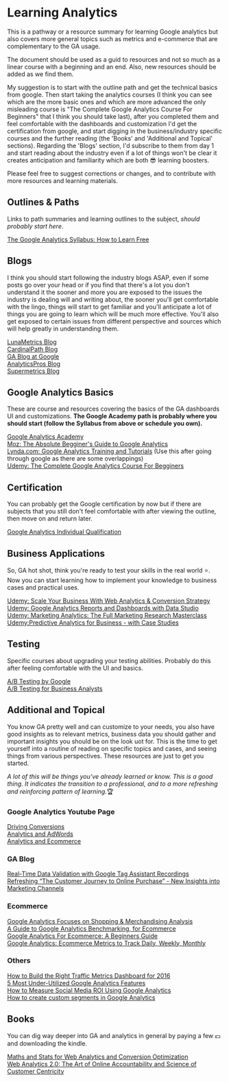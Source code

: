 # Learning Analytics
This is a pathway or a resource summary for learning Google analytics but also covers more general topics such as metrics and e-commerce that are complementary to the GA usage.

The document should be used as a guid to resources and not so much as a linear course with a beginning and an end. Also, new resources should be added as we find them.

My suggestion is to start with the outline path and get the technical basics from google. Then start taking the analytics courses (I think you can see which are the more basic ones and which are more advanced the only misleading course is "The Complete Google Analytics Course For Beginners" that I think you should take last), after you completed them and feel comfortable with the dashboards and customization I'd get the certification from google, and start digging in the business/industry specific courses and the further reading (the 'Books' and 'Additional and Topical' sections). Regarding the 'Blogs' section, I'd subscribe to them from day 1 and start reading about the industry even if a lot of things won't be clear it creates anticipation and familiarity which are both :sunglasses: learning boosters.

Please feel free to suggest corrections or changes, and to contribute with more resources and learning materials.
## Outlines & Paths
Links to path summaries and learning outlines to the subject, _should probably start here_.

[The Google Analytics Syllabus: How to Learn Free](https://www.lunametrics.com/blog/2016/07/07/learn-google-analytics-free/)
## Blogs
I think you should start following the industry blogs ASAP, even if some posts go over your head or if you find that there's a lot you don't understand it the sooner and more you are exposed to the issues the industry is dealing will and writing about, the sooner you'll get comfortable with the lingo, things will start to get familiar and you'll anticipate a lot of things you are going to learn which will be much more effective. You'll also get exposed to certain issues from different perspective and sources which will help greatly in understanding them.

[LunaMetrics Blog](https://www.lunametrics.com/blog/)  
[CardinalPath Blog](http://www.cardinalpath.com/blog/)  
[GA Blog at Google](https://support.google.com/analytics/#topic=3544906)  
[AnalyticsPros Blog](https://www.analyticspros.com/blog/category/google-analytics/)  
[Supermetrics Blog](http://supermetrics.com/blog#!quickly-improve-google-analytics-skills)  

## Google Analytics Basics
These are course and resources covering the basics of the GA dashboards UI and customizations. **The Google Academy path is probably where you should start (follow the Syllabus from above or schedule you own).**

[Google Analytics Academy](https://analytics.google.com/analytics/academy/)   
[Moz: The Absolute Begginer's Guide to Google Analytics](https://moz.com/blog/absolute-beginners-guide-to-google-analytics)   
[Lynda.com: Google Analytics Training and Tutorials](https://www.lynda.com/Google-Analytics-training-tutorials/411-0.html) (Use this after going through google as there are some overlappings)  
[Udemy: The Complete Google Analytics Course For Begginers](https://www.udemy.com/the-complete-google-analytics-course-for-beginners)
## Certification
You can probably get the Google certification by now but if there are subjects that you still don't feel comfortable with after viewing the outline, then move on and return later.

[Google Analytics Individual Qualification](https://www.lunametrics.com/blog/2016/03/10/google-analytics-individual-qualification/)
## Business Applications
So, GA hot shot, think you're ready to test your skills in the real world :star:. Now you can start learning how to implement your knowledge to business cases and practical uses.

[Udemy: Scale Your Business With Web Analytics & Conversion Strategy](https://www.udemy.com/web-analytics-conversion-strategy/)  
[Udemy: Google Analytics Reports and Dashboards with Data Studio](https://www.udemy.com/google-analytics-reports-and-dashboards-with-data-studio/)  
[Udemy: Marketing Analytics: The Full Marketing Research Masterclass](https://www.udemy.com/marketing-analytics-the-full-marketing-research-masterclass/)  
[Udemy:Predictive Analytics for Business - with Case Studies](https://www.udemy.com/predictive-analytics-for-business-with-case-studies/)  
## Testing
Specific courses about upgrading your testing abilities. Probably do this after feeling comfortable with the UI and basics.

[A/B Testing by Google](https://www.udacity.com/course/ab-testing--ud257)  
[A/B Testing for Business Analysts](https://www.udacity.com/course/ab-testing--ud979)
## Additional and Topical
You know GA pretty well and can customize to your needs, you also have good insights as to relevant metrics, business data you should gather and important insights you should be on the look uot for. This is the time to get yourself into a routine of reading on specific topics and cases, and seeing things from various perspectives. These resources are just to get you started.

_A lot of this will be things you've already learned or know. This is a good thing. It indicates the transition to a professional, and to a more refreshing and reinforcing pattern of learning._:trophy:

### Google Analytics Youtube Page
[Driving Conversions](https://www.youtube.com/playlist?list=PLB0B3ADB634A2EA60)  
[Analytics and AdWords](https://www.youtube.com/playlist?list=PL96382D7913797880)  
[Analytics and Ecommerce](https://www.youtube.com/playlist?list=PL9F546256BBE7D898)
### GA Blog  
[Real-Time Data Validation with Google Tag Assistant Recordings](https://analytics.googleblog.com/2015/08/real-time-data-validation-with-google.html)  
[Refreshing “The Customer Journey to Online Purchase” - New Insights into Marketing Channels](https://analytics.googleblog.com/2014/12/refreshing-customer-journey-to-online.html)
### Ecommerce
[Google Analytics Focuses on Shopping & Merchandising Analysis](http://www.blastam.com/blog/google-analytics-enhanced-ecommerce-reports)  
[A Guide to Google Analytics Benchmarking, for Ecommerce](https://www.practicalecommerce.com/A-Guide-to-Google-Analytics-Benchmarking-for-Ecommerce)   
[Google Analytics For Ecommerce: A Beginners Guide](https://www.shopify.com/blog/14681601-google-analytics-for-ecommerce-a-beginners-guide)   
[Google Analytics: Ecommerce Metrics to Track Daily, Weekly, Monthly](https://www.practicalecommerce.com/Google-Analytics-Ecommerce-Metrics-to-Track-Daily-Weekly-Monthly)
### Others
[How to Build the Right Traffic Metrics Dashboard for 2016](https://moz.com/blog/build-the-right-traffic-metrics-dashboard-2016-whiteboard-friday?utm_campaign=Submission&utm_medium=Community&utm_source=GrowthHackers.com)  
[5 Most Under-Utilized Google Analytics Features](https://www.marketing-mojo.com/blog/5-most-under-utilized-google-analytics-features/)  
[How to Measure Social Media ROI Using Google Analytics](https://warfareplugins.com/how-to-measure-social-media-roi-using-google-analytics/?utm_content=buffer6c1fe&utm_medium=social&utm_source=twitter.com&utm_campaign=buffer)  
[How to create custom segments in Google Analytics](https://searchenginewatch.com/sew/how-to/2437519/how-to-create-custom-segments-in-google-analytics)
## Books
You can dig way deeper into GA and analytics in general by paying a few :dollar: and downloading the kindle.

[Maths and Stats for Web Analytics and Conversion Optimization](https://www.amazon.com/Maths-Stats-Analytics-Conversion-Optimization-ebook/dp/B0175FSZK4)  
[Web Analytics 2.0: The Art of Online Accountability and Science of Customer Centricity](https://www.amazon.com/Web-Analytics-2-0-Accountability-Centricity/dp/0470529393/ref=sr_1_1?ie=UTF8&keywords=web+analytics+2.0&qid=1464007001&sr=8-1)  
